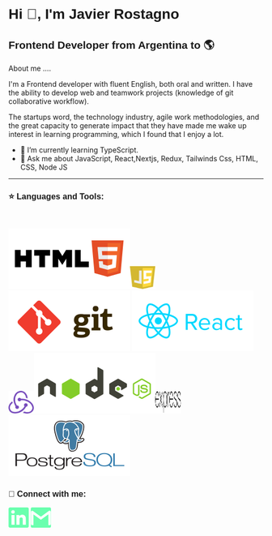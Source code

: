 <h1 style=" font-family:Tahoma, Verdana, sans-serif;">Hi 👋, I'm Javier Rostagno</h1>

<h2 style="font-family:Tahoma, Verdana, sans-serif;">Frontend Developer from Argentina to 🌎</h2>

About me ....

I'm a Frontend developer with fluent English, both oral and written. I have the ability to develop web and teamwork projects (knowledge of git collaborative workflow).

The startups word, the technology industry, agile work methodologies, and the great capacity to generate impact that they have made me wake up interest in learning programming, which I found that I enjoy a lot.

- 🌱 I’m currently learning TypeScript.
- 💬 Ask me about JavaScript, React,Nextjs, Redux, Tailwinds Css, HTML, CSS, Node JS

<hr>

<h3 style=" font-family:Tahoma, Verdana, sans-serif;">⭐ Languages and Tools:</h3> <br>

<img src="./assets/html5.svg"><img src="./assets/javascript.svg" width="10%" height="45px"><img src="./assets/git.svg">
<img src="./assets/react.svg"><br><img src="./assets/redux.svg" width="10%" height="45px"><img src="./assets/node.svg"><img src="./assets/expressjs.svg" width="10%" height="45px"><img src="./assets/postgresql.svg"> 
<br>

<h3 style="font-family:Tahoma, Verdana, sans-serif;">📎 Connect with me:</h3>

<a href="https://www.linkedin.com/in/javier-rostagno"><img src="./assets/linkedin-icon.png"  width="auto" height="40px" ></a>
<a href="mailto:javier.rostagno@gmail.com"><img src="./assets/gmail-icon green.png"  width="auto" height="40px" ></a>
